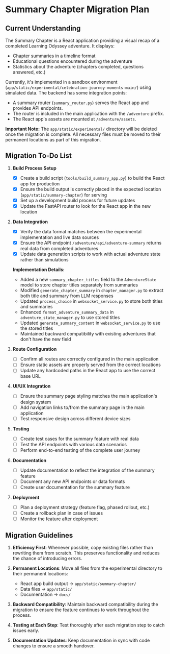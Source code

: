 # Summary Chapter Migration Plan

## Current Understanding

The Summary Chapter is a React application providing a visual recap of a completed Learning Odyssey adventure. It displays:

*   Chapter summaries in a timeline format
*   Educational questions encountered during the adventure
*   Statistics about the adventure (chapters completed, questions answered, etc.)

Currently, it's implemented in a sandbox environment (`app/static/experimental/celebration-journey-moments-main/`) using simulated data. The backend has some integration points:

*   A summary router (`summary_router.py`) serves the React app and provides API endpoints.
*   The router is included in the main application with the `/adventure` prefix.
*   The React app's assets are mounted at `/adventure/assets`.

**Important Note:** The `app/static/experimental/` directory will be deleted once the migration is complete. All necessary files must be moved to their permanent locations as part of this migration.

## Migration To-Do List

1.  **Build Process Setup**

    *   [x] Create a build script (`tools/build_summary_app.py`) to build the React app for production
    *   [x] Ensure the build output is correctly placed in the expected location (`app/static/summary-chapter`) for serving
    *   [x] Set up a development build process for future updates
    *   [x] Update the FastAPI router to look for the React app in the new location

2.  **Data Integration**

    *   [x] Verify the data format matches between the experimental implementation and live data sources
    *   [x] Ensure the API endpoint `/adventure/api/adventure-summary` returns real data from completed adventures
    *   [x] Update data generation scripts to work with actual adventure state rather than simulations
    
    **Implementation Details:**
    
    * Added a new `summary_chapter_titles` field to the `AdventureState` model to store chapter titles separately from summaries
    * Modified `generate_chapter_summary` in `chapter_manager.py` to extract both title and summary from LLM responses
    * Updated `process_choice` in `websocket_service.py` to store both titles and summaries
    * Enhanced `format_adventure_summary_data` in `adventure_state_manager.py` to use stored titles
    * Updated `generate_summary_content` in `websocket_service.py` to use the stored titles
    * Maintained backward compatibility with existing adventures that don't have the new field

3.  **Route Configuration**

    *   [ ] Confirm all routes are correctly configured in the main application
    *   [ ] Ensure static assets are properly served from the correct locations
    *   [ ] Update any hardcoded paths in the React app to use the correct base URL

4.  **UI/UX Integration**

    *   [ ] Ensure the summary page styling matches the main application's design system
    *   [ ] Add navigation links to/from the summary page in the main application
    *   [ ] Test responsive design across different device sizes

5.  **Testing**

    *   [ ] Create test cases for the summary feature with real data
    *   [ ] Test the API endpoints with various data scenarios
    *   [ ] Perform end-to-end testing of the complete user journey

6.  **Documentation**

    *   [ ] Update documentation to reflect the integration of the summary feature
    *   [ ] Document any new API endpoints or data formats
    *   [ ] Create user documentation for the summary feature

7.  **Deployment**

    *   [ ] Plan a deployment strategy (feature flag, phased rollout, etc.)
    *   [ ] Create a rollback plan in case of issues
    *   [ ] Monitor the feature after deployment

## Migration Guidelines

1. **Efficiency First**: Whenever possible, copy existing files rather than rewriting them from scratch. This preserves functionality and reduces the chance of introducing errors.

2. **Permanent Locations**: Move all files from the experimental directory to their permanent locations:
   * React app build output → `app/static/summary-chapter/`
   * Data files → `app/static/`
   * Documentation → `docs/`

3. **Backward Compatibility**: Maintain backward compatibility during the migration to ensure the feature continues to work throughout the process.

4. **Testing at Each Step**: Test thoroughly after each migration step to catch issues early.

5. **Documentation Updates**: Keep documentation in sync with code changes to ensure a smooth handover.
